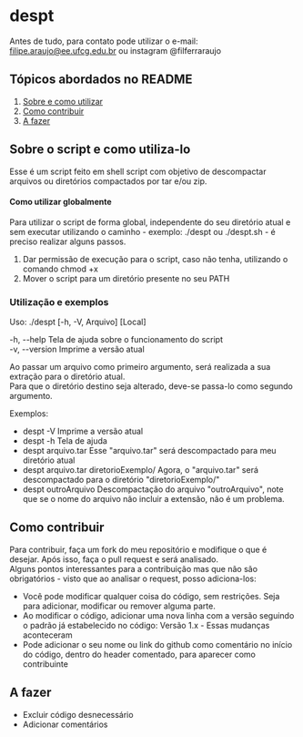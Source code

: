 
# despt
Antes de tudo, para contato pode utilizar o e-mail: filipe.araujo@ee.ufcg.edu.br ou instagram @filferraraujo

## Tópicos abordados no README

1. [Sobre e como utilizar](#sobre-o-script-e-como-utiliza-lo)
2. [Como contribuir](#como-contribuir)
3. [A fazer](#a-fazer)

## Sobre o script e como utiliza-lo

Esse é um script feito em shell script com objetivo de descompactar arquivos ou diretórios compactados por tar e/ou zip.

#### Como utilizar globalmente

Para utilizar o script de forma global, independente do seu diretório atual e sem executar utilizando o caminho - exemplo: ./despt ou ./despt.sh - é preciso realizar alguns passos.
1. Dar permissão de execução para o script, caso não tenha, utilizando o comando chmod +x
2. Mover o script para um diretório presente no seu PATH

### Utilização e exemplos

Uso: ./despt [-h, -V, Arquivo] [Local]

-h, --help      Tela de ajuda sobre o funcionamento do script\
-v, --version   Imprime a versão atual

Ao passar um arquivo como primeiro argumento, será realizada a sua extração para o diretório atual.\
Para que o diretório destino seja alterado, deve-se passa-lo como segundo argumento.

Exemplos: 
* despt -V    Imprime a versão atual
* despt -h    Tela de ajuda
* despt arquivo.tar   Esse "arquivo.tar" será descompactado para meu diretório atual
* despt arquivo.tar diretorioExemplo/   Agora, o "arquivo.tar" será descompactado para o diretório "diretorioExemplo/"
* despt outroArquivo    Descompactação do arquivo "outroArquivo", note que se o nome do arquivo não incluir a extensão, não é um problema.

## Como contribuir

Para contribuir, faça um fork do meu repositório e modifique o que é desejar. Após isso, faça o pull request e será analisado.\
Alguns pontos interessantes para a contribuição mas que não são obrigatórios - visto que ao analisar o request, posso adiciona-los:
* Você pode modificar qualquer coisa do código, sem restrições. Seja para adicionar, modificar ou remover alguma parte.
* Ao modificar o código, adicionar uma nova linha com a versão seguindo o padrão já estabelecido no código: Versão 1.x - Essas mudanças aconteceram
* Pode adicionar o seu nome ou link do github como comentário no início do código, dentro do header comentado, para aparecer como contribuinte

## A fazer

* Excluir código desnecessário
* Adicionar comentários
